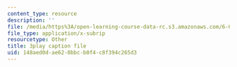 ```yaml
---
content_type: resource
description: ''
file: /media/https%3A/open-learning-course-data-rc.s3.amazonaws.com/6-004-computation-structures-spring-2017/148aed0dae620bbcb0f4c8f394c265d3_3683025.srt
file_type: application/x-subrip
resourcetype: Other
title: 3play caption file
uid: 148aed0d-ae62-0bbc-b0f4-c8f394c265d3
---
```

